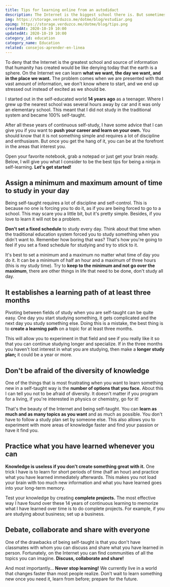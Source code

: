 ```yaml
---
title: Tips for learning online from an autodidact
description: The Internet is the biggest school there is. But sometimes we don't know where to start. Do you want to be better at being self-taught?
img: https://storage.verduzco.me/dotme/blog/estudiar.png
opimg: https://storage.verduzco.me/dotme/blog/tips.png
createdAt: 2020-10-19 10:00
updatedAt: 2020-10-19 10:00
category_id: education
category_name: Education
related: consejos-aprender-en-linea
---
```


To deny that the Internet is the greatest school and source of information that humanity has created would be like denying today that the earth is a sphere. On the Internet we can learn **what we want, the day we want, and in the place we want.** The problem comes when we are presented with that vast amount of information, we don't know where to start, and we end up stressed out instead of excited as we should be. 

I started out in the self-educated world **14 years ago** as a teenager. Where I grew up the nearest school was several hours away by car and it was only an elementary school. This meant that I did not study in the traditional system and became 100% self-taught. 

After all these years of continuous self-study, I have some advice that I can give you if you want to **push your career and learn on your own.** You should know that it is not something simple and requires a lot of discipline and enthusiasm. But once you get the hang of it, you can be at the forefront in the areas that interest you. 

Open your favorite notebook, grab a notepad or just get your brain ready. Below, I will give you what I consider to be the best tips for being a ninja in self-learning. **Let's get started!**

## Assign a minimum and maximum amount of time to study in your day

Being self-taught requires a lot of discipline and self-control. This is because no one is forcing you to do it, as if you are being forced to go to a school. This may scare you a little bit, but it's pretty simple. Besides, if you love to learn it will not be a problem. 

**Don't set a fixed schedule** to study every day. Think about that time when the traditional education system forced you to study something when you didn't want to. Remember how boring that was? That's how you're going to feel if you set a fixed schedule for studying and try to stick to it. 

It's best to set a minimum and a maximum no matter what time of day you do it. It can be a minimum of half an hour and a maximum of three hours (this is my study time). Try to **keep to the minimum and not go over the maximum**, there are other things in life that need to be done, don't study all day. 

## It establishes a learning path of at least three months

Pivoting between fields of study when you are self-taught can be quite easy. One day you start studying something, it gets complicated and the next day you study something else. Doing this is a mistake, the best thing is to **create a learning path** on a topic for at least three months. 

This will allow you to experiment in that field and see if you really like it so that you can continue studying longer and specialize. If in the three months you haven't lost interest in what you are studying, then make a **longer study plan;** it could be a year or more. 

## Don't be afraid of the diversity of knowledge

One of the things that is most frustrating when you want to learn something new in a self-taught way is the **number of options that you face.** About this I can tell you not to be afraid of diversity. It doesn't matter if you program for a living, if you're interested in physics or chemistry, go for it! 

That's the beauty of the Internet and being self-taught. You can **learn as much and as many topics as you want** and as much as possible. You don't have to follow a study plan set by someone else. This also allows you to experiment with more areas of knowledge faster and find your passion or have it find you. 

## Practice what you have learned whenever you can

**Knowledge is useless if you don't create something great with it.** One trick I have is to learn for short periods of time (half an hour) and practice what you have learned immediately afterwards. This makes you not load your brain with too much new information and what you have learned goes into your long-term memory. 

Test your knowledge by creating **complete projects.** The most effective way I have found over these 14 years of continuous learning to memorize what I have learned over time is to do complete projects. For example, if you are studying about business; set up a business. 

## Debate, collaborate and share with everyone

One of the drawbacks of being self-taught is that you don't have classmates with whom you can discuss and share what you have learned in person. Fortunately, on the Internet you can find communities of all the topics you can imagine. **Discuss, collaborate and share!**

And most importantly... **Never stop learning!** We currently live in a world that changes faster than most people realize. Don't wait to learn something new once you need it, learn from before; prepare for the future. 